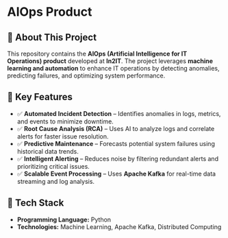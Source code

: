 # AIOps Product
## 🚀 About This Project  

This repository contains the **AIOps (Artificial Intelligence for IT Operations) product** developed at **In2IT**. The project leverages **machine learning and automation** to enhance IT operations by detecting anomalies, predicting failures, and optimizing system performance.  

## 🔹 Key Features  

- ✅ **Automated Incident Detection** – Identifies anomalies in logs, metrics, and events to minimize downtime.  
- ✅ **Root Cause Analysis (RCA)** – Uses AI to analyze logs and correlate alerts for faster issue resolution.  
- ✅ **Predictive Maintenance** – Forecasts potential system failures using historical data trends.  
- ✅ **Intelligent Alerting** – Reduces noise by filtering redundant alerts and prioritizing critical issues.  
- ✅ **Scalable Event Processing** – Uses **Apache Kafka** for real-time data streaming and log analysis.  

## 🔹 Tech Stack  

- **Programming Language:** Python  
- **Technologies:** Machine Learning, Apache Kafka, Distributed Computing  

